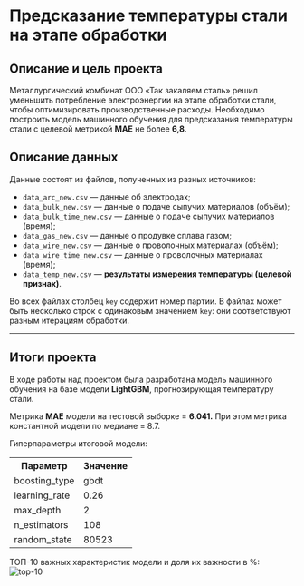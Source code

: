 # Предсказание температуры стали на этапе обработки

## Описание и цель проекта
Металлургический комбинат ООО «Так закаляем сталь» решил уменьшить потребление электроэнергии на этапе обработки стали, чтобы оптимизировать производственные расходы. Необходимо построить модель машинного обучения для предсказания температуры стали с целевой метрикой **MAE** не более **6,8**.

## Описание данных
Данные состоят из файлов, полученных из разных источников:
- `data_arc_new.csv` — данные об электродах;
- `data_bulk_new.csv` — данные о подаче сыпучих материалов (объём);
- `data_bulk_time_new.csv` *—* данные о подаче сыпучих материалов (время);
- `data_gas_new.csv` — данные о продувке сплава газом;
- `data_wire_new.csv` — данные о проволочных материалах (объём);
- `data_wire_time_new.csv` — данные о проволочных материалах (время);
- `data_temp_new.csv` — **результаты измерения температуры (целевой признак)**.

Во всех файлах столбец `key` содержит номер партии. В файлах может быть несколько строк с одинаковым значением `key`: они соответствуют разным итерациям обработки.

---

## Итоги проекта
В ходе работы над проектом была разработана модель машинного обучения на базе модели **LightGBM**, прогнозирующая температуру стали.

Метрика **MAE** модели на тестовой выборке = **6.041.** При этом метрика константной модели по медиане = 8.7.

Гиперпараметры итоговой модели:

<table>
<tr>
  <th>Параметр</th>
  <th>Значение</th>
</tr>
<tr>
  <td>boosting_type</td>
  <td>gbdt</td>
</tr>    
<tr>
  <td>learning_rate</td>
  <td>0.26</td>
</tr>   
<tr>
  <td>max_depth</td>
  <td>2</td>
</tr> 
<tr>
  <td>n_estimators</td>
  <td>108</td>
</tr>
<tr>
  <td>random_state</td>
  <td>80523</td>
</tr>
</table>

ТОП-10 важных характеристик модели и доля их важности в %:
![top-10]([http://url/to/img.png](https://github.com/ArtemV0ronin/steel_temperature_prediction/blob/main/Важность%20хар-к%20топ-10.jpg)https://github.com/ArtemV0ronin/steel_temperature_prediction/blob/main/Важность%20хар-к%20топ-10.jpg)
